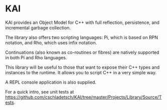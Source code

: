 KAI
===

KAI provides an Object Model for C++ with full reflection, persistence, and incremental garbage collection.

The library also offers two scripting languages: Pi, which is based on RPN notation, and Rho, which uses infix notation.

Continuations (also known as co-routines or fibres) are natively supported in both Pi and Rho languages.

This library will be useful to those that want to expose their C++ types and instances to the runtime. It allows you to script C++ in a very simple way.

A REPL console application is also supplied.

For a quick intro, see unit tests at https://github.com/cschladetsch/KAI/tree/master/Projects/Library/Source/Tests.
